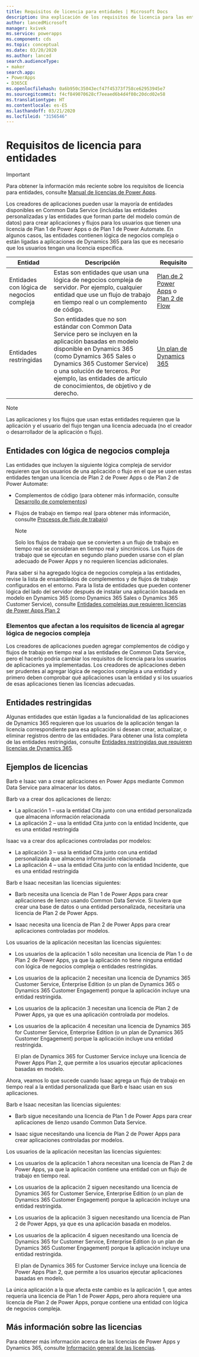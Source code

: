 ```yaml
---
title: Requisitos de licencia para entidades | Microsoft Docs
description: Una explicación de los requisitos de licencia para las entidades de Common Data Service.
author: lancedMicrosoft
manager: kvivek
ms.service: powerapps
ms.component: cds
ms.topic: conceptual
ms.date: 03/20/2020
ms.author: lanced
search.audienceType:
- maker
search.app:
- PowerApps
- D365CE
ms.openlocfilehash: 0a6b950c35043ecf47f45373f758ce62953945e7
ms.sourcegitcommit: f4cf849070628cf7eeaed6b4d4f08c20dcd02e58
ms.translationtype: HT
ms.contentlocale: es-ES
ms.lasthandoff: 03/21/2020
ms.locfileid: "3156546"
---
```

# <a name="license-requirements-for-entities"></a>Requisitos de licencia para entidades

> [!IMPORTANT]
> Para obtener la información más reciente sobre los requisitos de licencia para entidades, consulte [Manual de licencias de Power Apps](https://go.microsoft.com/fwlink/p/?linkid=2085130).

Los creadores de aplicaciones pueden usar la mayoría de entidades disponibles en Common Data Service (incluidas las entidades personalizadas y las entidades que forman parte del modelo común de datos) para crear aplicaciones y flujos para los usuarios que tienen una licencia de Plan 1 de Power Apps o de Plan 1 de Power Automate. En algunos casos, las entidades contienen lógica de negocios compleja o están ligadas a aplicaciones de Dynamics 365 para las que es necesario que los usuarios tengan una licencia específica. 


|Entidad    |Descripción    |Requisito    |
|---------|---------|---------|
|Entidades con lógica de negocios compleja   | Estas son entidades que usan una lógica de negocios compleja de servidor. Por ejemplo, cualquier entidad que use un flujo de trabajo en tiempo real o un complemento de código.       |  [Plan de 2 Power Apps](https://powerapps.microsoft.com/pricing/) o [Plan 2 de Flow](https://flow.microsoft.com/pricing/)        |
|Entidades restringidas  |  Son entidades que no son estándar con Common Data Service pero se incluyen en la aplicación basadas en modelo disponible en Dynamics 365 (como Dynamics 365 Sales o Dynamics 365 Customer Service) o una solución de terceros. Por ejemplo, las entidades de artículo de conocimientos, de objetivo y de derecho.     |  [Un plan de Dynamics 365](https://dynamics.microsoft.com/pricing/)      | 


> [!NOTE]
> Las aplicaciones y los flujos que usan estas entidades requieren que la aplicación y el usuario del flujo tengan una licencia adecuada (no el creador o desarrollador de la aplicación o flujo).

## <a name="entities-with-complex-business-logic"></a>Entidades con lógica de negocios compleja
Las entidades que incluyen la siguiente lógica compleja de servidor requieren que los usuarios de una aplicación o flujo en el que se usen estas entidades tengan una licencia de Plan 2 de Power Apps o de Plan 2 de Power Automate:

* Complementos de código (para obtener más información, consulte [Desarrollo de complementos](/powerapps/developer/common-data-service/plug-ins))
* Flujos de trabajo en tiempo real (para obtener más información, consulte [Procesos de flujo de trabajo](/flow/workflow-processes))

    > [!NOTE]
    >  Solo los flujos de trabajo que se convierten a un flujo de trabajo en tiempo real se consideran en tiempo real y sincrónicos. Los flujos de trabajo que se ejecutan en segundo plano pueden usarse con el plan adecuado de Power Apps y no requieren licencias adicionales.

Para saber si ha agregado lógica de negocios compleja a las entidades, revise la lista de ensamblados de complementos y de flujos de trabajo configurados en el entorno. Para la lista de entidades que pueden contener lógica del lado del servidor después de instalar una aplicación basada en modelo en Dynamics 365 (como Dynamics 365 Sales o Dynamics 365 Customer Service), consulte [Entidades complejas que requieren licencias de Power Apps Plan 2](data-platform-complex-entities.md)  

### <a name="impacting-license-requirements-when-adding-complex-business-logic"></a>Elementos que afectan a los requisitos de licencia al agregar lógica de negocios compleja
Los creadores de aplicaciones pueden agregar complementos de código y flujos de trabajo en tiempo real a las entidades de Common Data Service, pero el hacerlo podría cambiar los requisitos de licencia para los usuarios de aplicaciones ya implementadas. Los creadores de aplicaciones deben ser prudentes al agregar lógica de negocios compleja a una entidad y primero deben comprobar qué aplicaciones usan la entidad y si los usuarios de esas aplicaciones tienen las licencias adecuadas.

## <a name="restricted-entities"></a>Entidades restringidas
Algunas entidades que están ligadas a la funcionalidad de las aplicaciones de Dynamics 365 requieren que los usuarios de la aplicación tengan la licencia correspondiente para esa aplicación si desean crear, actualizar, o eliminar registros dentro de las entidades. Para obtener una lista completa de las entidades restringidas, consulte [Entidades restringidas que requieren licencias de Dynamics 365](data-platform-restricted-entities.md).

## <a name="licensing-examples"></a>Ejemplos de licencias
Barb e Isaac van a crear aplicaciones en Power Apps mediante Common Data Service para almacenar los datos.

Barb va a crear dos aplicaciones de lienzo:

* La aplicación 1 &ndash; usa la entidad Cita junto con una entidad personalizada que almacena información relacionada
* La aplicación 2 &ndash; usa la entidad Cita junto con la entidad Incidente, que es una entidad restringida

Isaac va a crear dos aplicaciones controladas por modelos:

* La aplicación 3 &ndash; usa la entidad Cita junto con una entidad personalizada que almacena información relacionada
* La aplicación 4 &ndash; usa la entidad Cita junto con la entidad Incidente, que es una entidad restringida

Barb e Isaac necesitan las licencias siguientes:
* Barb necesita una licencia de Plan 1 de Power Apps para crear aplicaciones de lienzo usando Common Data Service. Si tuviera que crear una base de datos o una entidad personalizada, necesitaría una licencia de Plan 2 de Power Apps.

* Isaac necesita una licencia de Plan 2 de Power Apps para crear aplicaciones controladas por modelos.

Los usuarios de la aplicación necesitan las licencias siguientes:
* Los usuarios de la aplicación 1 sólo necesitan una licencia de Plan 1 o de Plan 2 de Power Apps, ya que la aplicación no tiene ninguna entidad con lógica de negocios compleja o entidades restringidas.

* Los usuarios de la aplicación 2 necesitan una licencia de Dynamics 365 Customer Service, Enterprise Edition (o un plan de Dynamics 365 o Dynamics 365 Customer Engagement) porque la aplicación incluye una entidad restringida.

* Los usuarios de la aplicación 3 necesitan una licencia de Plan 2 de Power Apps, ya que es una aplicación controlada por modelos.

* Los usuarios de la aplicación 4 necesitan una licencia de Dynamics 365 for Customer Service, Enterprise Edition (o un plan de Dynamics 365 Customer Engagement) porque la aplicación incluye una entidad restringida.

    El plan de Dynamics 365 for Customer Service incluye una licencia de Power Apps Plan 2, que permite a los usuarios ejecutar aplicaciones basadas en modelo.

Ahora, veamos lo que sucede cuando Isaac agrega un flujo de trabajo en tiempo real a la entidad personalizada que Barb e Isaac usan en sus aplicaciones.

Barb e Isaac necesitan las licencias siguientes:
* Barb sigue necesitando una licencia de Plan 1 de Power Apps para crear aplicaciones de lienzo usando Common Data Service.

* Isaac sigue necesitando una licencia de Plan 2 de Power Apps para crear aplicaciones controladas por modelos.

Los usuarios de la aplicación necesitan las licencias siguientes:
* Los usuarios de la aplicación 1 ahora necesitan una licencia de Plan 2 de Power Apps, ya que la aplicación contiene una entidad con un flujo de trabajo en tiempo real.

* Los usuarios de la aplicación 2 siguen necesitando una licencia de Dynamics 365 for Customer Service, Enterprise Edition (o un plan de Dynamics 365 Customer Engagement) porque la aplicación incluye una entidad restringida. 

* Los usuarios de la aplicación 3 siguen necesitando una licencia de Plan 2 de Power Apps, ya que es una aplicación basada en modelos.

* Los usuarios de la aplicación 4 siguen necesitando una licencia de Dynamics 365 for Customer Service, Enterprise Edition (o un plan de Dynamics 365 Customer Engagement) porque la aplicación incluye una entidad restringida.

    El plan de Dynamics 365 for Customer Service incluye una licencia de Power Apps Plan 2, que permite a los usuarios ejecutar aplicaciones basadas en modelo.

La única aplicación a la que afecta este cambio es la aplicación 1, que antes requería una licencia de Plan 1 de Power Apps, pero ahora requiere una licencia de Plan 2 de Power Apps, porque contiene una entidad con lógica de negocios compleja. 

## <a name="more-about-licensing"></a>Más información sobre las licencias
Para obtener más información acerca de las licencias de Power Apps y Dynamics 365, consulte [Información general de las licencias](../../administrator/pricing-billing-skus.md).

